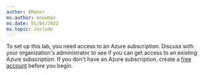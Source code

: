 ```yaml
---
author: EMaher
ms.author: enewman
ms.date: 01/04/2022
ms.topic: include
---
```


To set up this lab, you need access to an Azure subscription. Discuss with your organization's administrator to see if you can get access to an existing Azure subscription. If you don't have an Azure subscription, create a [free account](https://azure.microsoft.com/free/) before you begin.

